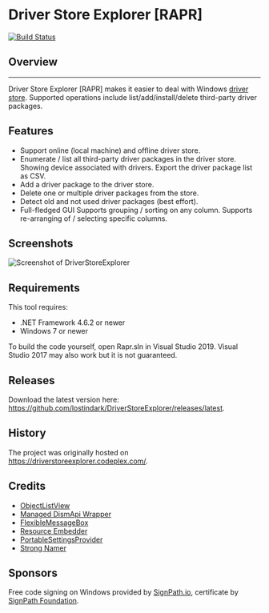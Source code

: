 Driver Store Explorer [RAPR]
===================================================

[![Build Status](https://ci.appveyor.com/api/projects/status/kqtvhfq23am2gq26/branch/master?svg=true)](https://ci.appveyor.com/project/lostindark/driverstoreexplorer/branch/master)

## Overview
--------
Driver Store Explorer [RAPR] makes it easier to deal with Windows [driver store](https://msdn.microsoft.com/en-us/library/ff544868(VS.85).aspx). Supported operations include list/add/install/delete third-party driver packages.

## Features
* Support online (local machine) and offline driver store.
* Enumerate / list all third-party driver packages in the driver store. Showing device associated with drivers. Export the driver package list as CSV.
* Add a driver package to the driver store.
* Delete one or multiple driver packages from the store.
* Detect old and not used driver packages (best effort).
* Full-fledged GUI Supports grouping / sorting on any column. Supports re-arranging of / selecting specific columns.

## Screenshots
![Screenshot of DriverStoreExplorer](https://github.com/lostindark/DriverStoreExplorer/raw/master/Screenshots/Screenshot.png "Screenshot of Driver Store Explorer")

## Requirements
This tool requires:
* .NET Framework 4.6.2 or newer
* Windows 7 or newer

To build the code yourself, open Rapr.sln in Visual Studio 2019. Visual Studio 2017 may also work but it is not guaranteed.

## Releases
Download the latest version here: https://github.com/lostindark/DriverStoreExplorer/releases/latest.

## History
The project was originally hosted on https://driverstoreexplorer.codeplex.com/.

## Credits
* [ObjectListView](http://objectlistview.sourceforge.net/)
* [Managed DismApi Wrapper](https://github.com/jeffkl/ManagedDism)
* [FlexibleMessageBox](https://www.codeproject.com/Articles/601900/FlexibleMessageBox-A-Flexible-Replacement-for-the)
* [Resource Embedder](https://github.com/0xced/resource-embedder)
* [PortableSettingsProvider](https://github.com/bluegrams/SettingsProviders)
* [Strong Namer](https://github.com/dsplaisted/strongnamer)

## Sponsors
Free code signing on Windows provided by [SignPath.io], certificate by [SignPath Foundation].

[SignPath.io]: https://signpath.io
[SignPath Foundation]: https://signpath.org
